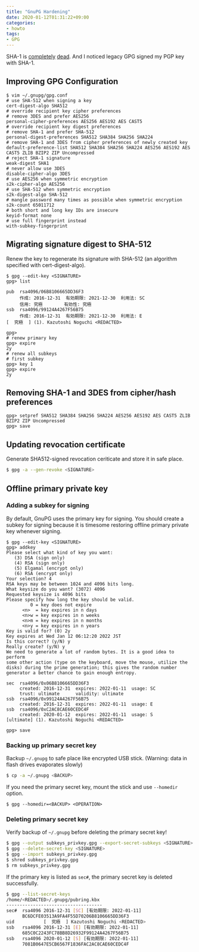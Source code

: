```yaml
---
title: "GnuPG Hardening"
date: 2020-01-12T01:31:22+09:00
categories:
- howto
tags:
- GPG
---
```


SHA-1 is [completely](https://sha-mbles.github.io/) [dead](https://shattered.io/). And I noticed legacy GPG signed my PGP key with SHA-1.

## Improving GPG Configuration
```
$ vim ~/.gnupg/gpg.conf
# use SHA-512 when signing a key
cert-digest-algo SHA512
# override recipient key cipher preferences
# remove 3DES and prefer AES256
personal-cipher-preferences AES256 AES192 AES CAST5
# override recipient key digest preferences
# remove SHA-1 and prefer SHA-512
personal-digest-preferences SHA512 SHA384 SHA256 SHA224
# remove SHA-1 and 3DES from cipher preferences of newly created key
default-preference-list SHA512 SHA384 SHA256 SHA224 AES256 AES192 AES CAST5 ZLIB BZIP2 ZIP Uncompressed
# reject SHA-1 signature
weak-digest SHA1
# never allow use 3DES
disable-cipher-algo 3DES
# use AES256 when symmetric encryption
s2k-cipher-algo AES256
# use SHA-512 when symmetric encryption
s2k-digest-algo SHA-512
# mangle password many times as possible when symmetric encryption
s2k-count 65011712
# both short and long key IDs are insecure
keyid-format none
# use full fingerprint instead
with-subkey-fingerprint
```

## Migrating signature digest to SHA-512
<!--more-->
Renew the key to regenerate its signature with SHA-512 (an algorithm specified with cert-digest-algo).

```
$ gpg --edit-key <SIGNATURE>
gpg> list

pub  rsa4096/06B8106665DD36F3
     作成: 2016-12-31  有効期限: 2021-12-30  利用法: SC  
     信用: 究極        有効性: 究極
ssb  rsa4096/99124A4267F56B75
     作成: 2016-12-31  有効期限: 2021-12-30  利用法: E   
[  究極  ] (1). Kazutoshi Noguchi <REDACTED>

gpg> 
# renew primary key
gpg> expire
2y
# renew all subkeys
# first subkey
gpg> key 1
gpg> expire
2y
```

## Removing SHA-1 and 3DES from cipher/hash preferences
```
gpg> setpref SHA512 SHA384 SHA256 SHA224 AES256 AES192 AES CAST5 ZLIB BZIP2 ZIP Uncompressed
gpg> save
```

## Updating revocation certificate
Generate SHA512-signed revocation ceriticate and store it in safe place.

```sh
$ gpg -a --gen-revoke <SIGNATURE>
```

## Offline primary private key
### Adding a subkey for signing
By default, GnuPG uses the primary key for signing. You should create a subkey for signing because it is timesome restoring offline primary private key whenever signing. 

```
$ gpg --edit-key <SIGNATURE>
gpg> addkey
Please select what kind of key you want:
   (3) DSA (sign only)
   (4) RSA (sign only)
   (5) Elgamal (encrypt only)
   (6) RSA (encrypt only)
Your selection? 4
RSA keys may be between 1024 and 4096 bits long.
What keysize do you want? (3072) 4096
Requested keysize is 4096 bits
Please specify how long the key should be valid.
         0 = key does not expire
      <n>  = key expires in n days
      <n>w = key expires in n weeks
      <n>m = key expires in n months
      <n>y = key expires in n years
Key is valid for? (0) 2y
Key expires at Wed Jan 12 06:12:20 2022 JST
Is this correct? (y/N) y
Really create? (y/N) y
We need to generate a lot of random bytes. It is a good idea to perform
some other action (type on the keyboard, move the mouse, utilize the
disks) during the prime generation; this gives the random number
generator a better chance to gain enough entropy.

sec  rsa4096/0x06B8106665DD36F3
     created: 2016-12-31  expires: 2022-01-11  usage: SC  
     trust: ultimate      validity: ultimate
ssb  rsa4096/0x99124A4267F56B75
     created: 2016-12-31  expires: 2022-01-11  usage: E   
ssb  rsa4096/0xC2AC8CAE60CEDC4F
     created: 2020-01-12  expires: 2022-01-11  usage: S   
[ultimate] (1). Kazutoshi Noguchi <REDACTED>

gpg> save
```

### Backing up primary secret key
Backup `~/.gnupg` to safe place like encrypted USB stick.
(Warning: data in flash drives evaporates slowly)

```sh
$ cp -a ~/.gnupg <BACKUP>
```

If you need the primary secret key, mount the stick and use `--homedir` option.

```
$ gpg --homedir=<BACKUP> <OPERATION>
```

### Deleting primary secret key
Verify backup of `~/.gnupg` before deleting the primary secret key!

```sh
$ gpg --output subkeys_privkey.gpg --export-secret-subkeys <SIGNATURE>
$ gpg --delete-secret-key <SIGNATURE>
$ gpg --import subkeys_privkey.gpg
$ shred subkeys_privkey.gpg
$ rm subkeys_privkey.gpg
```

If the primary key is listed as `sec#`, the primary secret key is deleted successfully.

```sh
$ gpg --list-secret-keys
/home/<REDACTED>/.gnupg/pubring.kbx
------------------------------------
sec#  rsa4096 2016-12-31 [SC] [有効期限: 2022-01-11]
      BC6DCFE03513A9FA4F55D70206B8106665DD36F3
uid           [  究極  ] Kazutoshi Noguchi <REDACTED>
ssb   rsa4096 2016-12-31 [E] [有効期限: 2022-01-11]
      685C0C2243FC78BB8D26932F99124A4267F56B75
ssb   rsa4096 2020-01-12 [S] [有効期限: 2022-01-11]
      7081B0647E5CB6567F1836FAC2AC8CAE60CEDC4F
```
